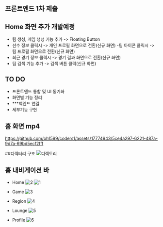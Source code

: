## 프론트엔드 1차 제출

## Home 화면 추가 개발예정
- 팀 생성, 게임 생성 기능 추가 -> Floating Button
- 선수 정보 클릭시 -> 개인  프로필 화면으로 전환(신규 화면)
 -팀 아이콘 클릭시 -> 팀  프로필 화면으로 전환(신규 화면)
- 최근 경기 정보 클릭시 -> 경기 결과 화면으로 전환(신규 화면)
- 팀 검색 기능 추가 -> 검색 버튼 클릭(신규 화면)

## TO DO
- 프론트엔드 통합 및 UI 동기화
- 화면별 기능 정리 
- ***백엔드 연결
- 세부기능 구현

## 홈 화면 mp4
https://github.com/oh1599/coders1/assets/17774943/5ce4a297-6221-487a-9d7a-69bd5ecf2fff

##디렉터리 구조
![디렉토리](https://github.com/oh1599/coders1/assets/17774943/6371fd35-c791-454b-b88c-dd5f1a221e8f)

## 홈 내비게이션 바
- Home
![2](https://github.com/oh1599/coders1/assets/17774943/9739a3f8-d126-412a-8175-eae46f019200)
![1](https://github.com/oh1599/coders1/assets/17774943/7613f48a-6c4a-47c5-9f44-91086ba78179)

- Game
![3](https://github.com/oh1599/coders1/assets/17774943/c733d4c0-7a8c-4069-b10a-02c67dfbfd74)

- Region
![4](https://github.com/oh1599/coders1/assets/17774943/f80b54ee-5ec8-4878-98ca-ac8418fbe9e6)

- Lounge
![5](https://github.com/oh1599/coders1/assets/17774943/87f7b5c1-4e53-411c-9556-fea60bebe032)

- Profile
![6](https://github.com/oh1599/coders1/assets/17774943/d00147e2-3ea8-4b38-a2d7-465fdcf02174)


